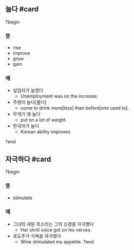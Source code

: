 ## 늘다 #card
?begin
### 뜻
- rise
- improve
- grow
- gain
### 예
- 실업자가 늘었다
	- Unemployment was on the increase.
- 주량이 늘다[줄다]
	- come to drink more[less] than before[one used to].
- 무게가 꽤 늘다
	- put on a lot of weight.
- 한국어가 늘다
	- Korean ability improves
<!--SR:!2025-04-15,8,250-->
?end


## 자극하다 #card
?begin
### 뜻
- stimulate
### 예
- 그녀의 새된 목소리는 그의 신경을 자극했다
	- Her shrill voice got on his nerves.
- 포도주가 식욕을 자극했다
	- Wine stimulated my appetite.
?end

